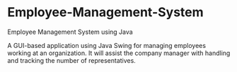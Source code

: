 # Employee-Management-System
Employee Management System using Java

A GUI-based application using Java Swing for managing employees working at an organization. It will assist the company manager with handling and tracking the number of representatives.

